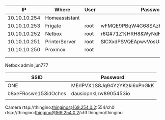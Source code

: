 
| IP           | Where         | User | Password                          |
| ------------ | ------------- | ---- | --------------------------------- |
| 10.10.10.254 | Homeassistant |      |                                   |
| 10.10.10.253 | Frigate       | root | wFMQE9PBqW4G68SAzKenbgd3p5Ru      |
| 10.10.10.252 | Netbox        | root | r6Q#71Z%HRH8&WyNdHsf!KEx%7%w9ck8  |
| 10.10.10.251 | PrinterServer | root | SlCXxdPSVQEApwvVosU3e3z8CTniI9x68 |
| 10.10.10.250 | Proxmox       | root |                                   |
|              |               |      |                                   |
|              |               |      |                                   |
Netbox
	admin
	jun777

| SSID                 | Password                     |
| -------------------- | ---------------------------- |
| ONE                  | MErlPVX1S8Jq94YzYKzki6xPnGkK |
| b8xeFRoswe153idOches | dausiopnkl;rw8905453io       |
|                      |                              |
Camera
rtsp://thingino:thingino@169.254.0.2:554/ch0
rtsp://thingino:thingino@169.254.0.2/ch1
thingino/thingino